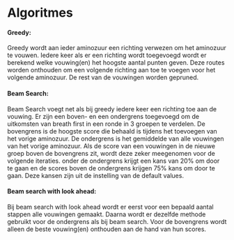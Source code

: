 <h1>Algoritmes</h1>
<h4>Greedy:</h4>
Greedy wordt aan ieder aminozuur een richting verwezen om het aminozuur te vouwen. Iedere keer als er een richting wordt toegevoegd wordt er berekend welke vouwing(en) het hoogste aantal punten geven. Deze routes worden onthouden om een volgende richting aan toe te voegen voor het volgende aminozuur. De rest van de vouwingen worden gepruned.

<h4>Beam Search:</h4>
Beam Search voegt net als bij greedy iedere keer een richting toe aan de vouwing. Er zijn een boven- en een ondergrens toegevoegd om de uitkomsten van breath first in een ronde in 3 groepen te verdelen. De bovengrens is de hoogste score die behaald is tijdens het toevoegen van het vorige aminozuur. De ondergrens is het gemiddelde van alle vouwingen van het vorige aminozuur. Als de score van een vouwingen in de nieuwe groep boven de bovengrens zit, wordt deze zeker meegenomen voor de volgende iteraties. onder de ondergrens krijgt een kans van 20% om door te gaan en de scores boven de ondergrens krijgen 75% kans om door te gaan. Deze kansen zijn uit de instelling van de default values.

<h4>Beam search with look ahead:</h4>
Bij beam search with look ahead wordt er eerst voor een bepaald aantal stappen alle vouwingen gemaakt. Daarna wordt er dezelfde methode gebruikt voor de ondergrens als bij beam search. Voor de bovengrens wordt alleen de beste vouwing(en) onthouden aan de hand van hun scores.
